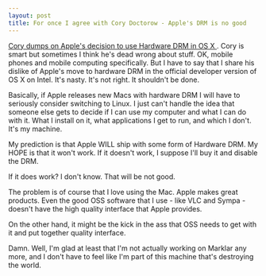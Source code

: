```yaml
---
layout: post
title: For once I agree with Cory Doctorow - Apple's DRM is no good 
---
```

<p><a href="http://www.boingboing.net/2005/07/31/apple_to_add_trusted.html">Cory dumps on Apple's decision to use Hardware DRM in OS X </a>. Cory is smart but sometimes I think he's dead wrong about stuff. OK, mobile phones and mobile computing specifically. But I have to say that I share his dislike of Apple's move to hardware DRM in the official developer version of OS X on Intel. It's nasty. It's not right. It shouldn't be done. </p><p>Basically, if Apple releases new Macs with hardware DRM I will have to seriously consider switching to Linux. I just can't handle the idea that someone else gets to decide if I can use my computer and what I can do with it. What I install on it, what applications I get to run, and which I don't. It's my machine. </p><p>My prediction is that Apple WILL ship with some form of Hardware DRM. My HOPE is that it won't work. If it doesn't work, I suppose I'll buy it and disable the DRM. </p><p>If it does work? I don't know. That will be not good. </p><p>The problem is of course that I love using the Mac. Apple makes great products. Even the good OSS software that I use - like VLC and Sympa - doesn't have the high quality interface that Apple provides. </p><p>On the other hand, it might be the kick in the ass that OSS needs to get with it and put together quality interface. </p><p>Damn. Well, I'm glad at least that I'm not actually working on Marklar any more, and I don't have to feel like I'm part of this machine that's destroying the world. </p>
